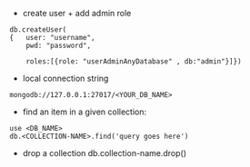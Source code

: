 


* create user + add admin role 
```
db.createUser(
{	user: "username",
	pwd: "password",

	roles:[{role: "userAdminAnyDatabase" , db:"admin"}]})
  ```



* local connection string 
```
mongodb://127.0.0.1:27017/<YOUR_DB_NAME> 
```

* find an item in a given collection: 
```
use <DB_NAME>
db.<COLLECTION-NAME>.find('query goes here')

```


* drop a collection 
db.collection-name.drop() 